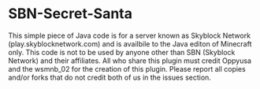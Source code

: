 # SBN-Secret-Santa

This simple piece of Java code is for a server known as Skyblock Network (play.skyblocknetwork.com) and is availbile to the Java editon of Minecraft only. This code is not to be used by anyone other than SBN (Skyblock Network) and their affiliates.
All who share this plugin must credit Oppyusa and the wsmnb_02 for the creation of this plugin. 
Please report all copies and/or forks that do not credit both of us in the issues section.
